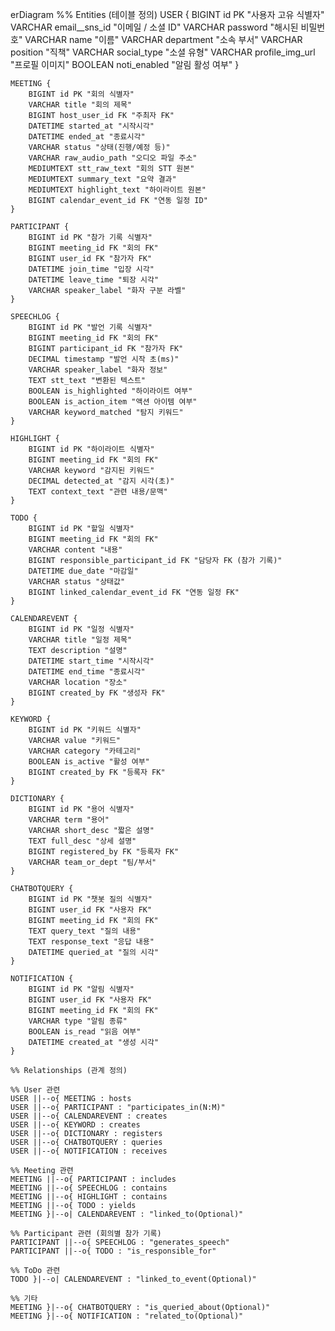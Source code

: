 erDiagram
    %% Entities (테이블 정의)
    USER {
        BIGINT id PK "사용자 고유 식별자"
        VARCHAR email__sns_id "이메일 / 소셜 ID"
        VARCHAR password "해시된 비밀번호"
        VARCHAR name "이름"
        VARCHAR department "소속 부서"
        VARCHAR position "직책"
        VARCHAR social_type "소셜 유형"
        VARCHAR profile_img_url "프로필 이미지"
        BOOLEAN noti_enabled "알림 활성 여부"
    }

    MEETING {
        BIGINT id PK "회의 식별자"
        VARCHAR title "회의 제목"
        BIGINT host_user_id FK "주최자 FK"
        DATETIME started_at "시작시각"
        DATETIME ended_at "종료시각"
        VARCHAR status "상태(진행/예정 등)"
        VARCHAR raw_audio_path "오디오 파일 주소"
        MEDIUMTEXT stt_raw_text "회의 STT 원본"
        MEDIUMTEXT summary_text "요약 결과"
        MEDIUMTEXT highlight_text "하이라이트 원본"
        BIGINT calendar_event_id FK "연동 일정 ID"
    }

    PARTICIPANT {
        BIGINT id PK "참가 기록 식별자"
        BIGINT meeting_id FK "회의 FK"
        BIGINT user_id FK "참가자 FK"
        DATETIME join_time "입장 시각"
        DATETIME leave_time "퇴장 시각"
        VARCHAR speaker_label "화자 구분 라벨"
    }

    SPEECHLOG {
        BIGINT id PK "발언 기록 식별자"
        BIGINT meeting_id FK "회의 FK"
        BIGINT participant_id FK "참가자 FK"
        DECIMAL timestamp "발언 시작 초(ms)"
        VARCHAR speaker_label "화자 정보"
        TEXT stt_text "변환된 텍스트"
        BOOLEAN is_highlighted "하이라이트 여부"
        BOOLEAN is_action_item "액션 아이템 여부"
        VARCHAR keyword_matched "탐지 키워드"
    }

    HIGHLIGHT {
        BIGINT id PK "하이라이트 식별자"
        BIGINT meeting_id FK "회의 FK"
        VARCHAR keyword "감지된 키워드"
        DECIMAL detected_at "감지 시각(초)"
        TEXT context_text "관련 내용/문맥"
    }

    TODO {
        BIGINT id PK "할일 식별자"
        BIGINT meeting_id FK "회의 FK"
        VARCHAR content "내용"
        BIGINT responsible_participant_id FK "담당자 FK (참가 기록)"
        DATETIME due_date "마감일"
        VARCHAR status "상태값"
        BIGINT linked_calendar_event_id FK "연동 일정 FK"
    }

    CALENDAREVENT {
        BIGINT id PK "일정 식별자"
        VARCHAR title "일정 제목"
        TEXT description "설명"
        DATETIME start_time "시작시각"
        DATETIME end_time "종료시각"
        VARCHAR location "장소"
        BIGINT created_by FK "생성자 FK"
    }

    KEYWORD {
        BIGINT id PK "키워드 식별자"
        VARCHAR value "키워드"
        VARCHAR category "카테고리"
        BOOLEAN is_active "활성 여부"
        BIGINT created_by FK "등록자 FK"
    }

    DICTIONARY {
        BIGINT id PK "용어 식별자"
        VARCHAR term "용어"
        VARCHAR short_desc "짧은 설명"
        TEXT full_desc "상세 설명"
        BIGINT registered_by FK "등록자 FK"
        VARCHAR team_or_dept "팀/부서"
    }

    CHATBOTQUERY {
        BIGINT id PK "챗봇 질의 식별자"
        BIGINT user_id FK "사용자 FK"
        BIGINT meeting_id FK "회의 FK"
        TEXT query_text "질의 내용"
        TEXT response_text "응답 내용"
        DATETIME queried_at "질의 시각"
    }

    NOTIFICATION {
        BIGINT id PK "알림 식별자"
        BIGINT user_id FK "사용자 FK"
        BIGINT meeting_id FK "회의 FK"
        VARCHAR type "알림 종류"
        BOOLEAN is_read "읽음 여부"
        DATETIME created_at "생성 시각"
    }

    %% Relationships (관계 정의)

    %% User 관련
    USER ||--o{ MEETING : hosts
    USER ||--o{ PARTICIPANT : "participates_in(N:M)"
    USER ||--o{ CALENDAREVENT : creates
    USER ||--o{ KEYWORD : creates
    USER ||--o{ DICTIONARY : registers
    USER ||--o{ CHATBOTQUERY : queries
    USER ||--o{ NOTIFICATION : receives

    %% Meeting 관련
    MEETING ||--o{ PARTICIPANT : includes
    MEETING ||--o{ SPEECHLOG : contains
    MEETING ||--o{ HIGHLIGHT : contains
    MEETING ||--o{ TODO : yields
    MEETING }|--o| CALENDAREVENT : "linked_to(Optional)"

    %% Participant 관련 (회의별 참가 기록)
    PARTICIPANT ||--o{ SPEECHLOG : "generates_speech"
    PARTICIPANT ||--o{ TODO : "is_responsible_for"

    %% ToDo 관련
    TODO }|--o| CALENDAREVENT : "linked_to_event(Optional)"

    %% 기타
    MEETING }|--o{ CHATBOTQUERY : "is_queried_about(Optional)"
    MEETING }|--o{ NOTIFICATION : "related_to(Optional)"
